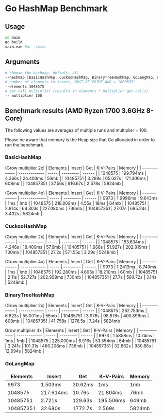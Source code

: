 # Go HashMap Benchmark

## Usage

```bash
cd main
go build
main.exe #or ./main
```

## Arguments

```bash
# choose the hashmap, default: all
--hashmap [BasicHashMap, CuckooHashMap, BinaryTreeHashMap, GoLangMap, all]
# number of elements to insert, MUST BE PRIME AND > 1000537!
--elements 1048575
# get call multiplier (results in elements * multiplier get calls)
-- multiplier 100
```

## Benchmark results (AMD Ryzen 1700 3.6GHz 8-Core)

The following values are averages of multiple runs and multiplier = 100.

Please be aware that memory is the Heap size that Go allocated in order to run the benchmark.

### BasicHashMap

(Grow multiplier 2x)
| Elements      | Insert        | Get     | K-V-Pairs | Memory |
| ------------- | ------------- | -----   | --------- | ------ |
| 1048575       | 199.794ms     | 4.366s  | 24.400ms  | 56mb   |
| 10485751      | 3.289s        | 65.027s | 171.306ms | 608mb  |
| 104857351     | 37.56s        | 916.67s | 2.578s    | 5824mb |

(Grow multiplier 4x)
| Elements      | Insert        | Get     | K-V-Pairs | Memory |
| ------------- | ------------- | -----   | --------- | ------ |
| 9973          | 1.9996ms      | 9.643ms | 1ms       | 1mb    |
| 1048575       | 218.009ms     | 4.55s   | 18ms      | 64mb   |
| 10485751      | 2.814s        | 64.303s | 227.080ms | 736mb  |
| 104857351     | 27.07s        | 685.24s | 3.432s    | 5824mb |

### CuckooHashMap

(Grow multiplier 2x)
| Elements      | Insert        | Get     | K-V-Pairs | Memory |
| ------------- | ------------- | -----   | --------- | ------ |
| 1048575       | 183.634ms     | 4.246s  | 18.400ms  | 57.6mb |
| 10485751      | 1.968s        | 51.927s | 202.819ms | 730mb  |
| 104857351     | 27.2s         | 571.55s | 3.29s     | 5248mb |

(Grow multiplier 4x)
| Elements      | Insert        | Get     | K-V-Pairs | Memory |
| ------------- | ------------- | -----   | --------- | ------ |
| 9973          | 1.2413ms      | 8.740ms | 1ms       | 1mb    |
| 1048575       | 192.280ms     |  4.695s | 18.210ms  | 60mb   |
| 10485751      | 2.11s         | 52.727s | 202.999ms | 730mb  |
| 104857351     | 27.7s         | 580.72s | 3.14s     | 5248mb |

### BinaryTreeHashMap
(Grow multiplier 2x)
| Elements      | Insert        | Get     | K-V-Pairs | Memory |
| ------------- | ------------- | -----   | --------- | ------ |
| 1048575       | 252.753ms     | 6.623s  | 55.001ms  | 56mb   |
| 10485751      | 3.978s        | 98.876s | 400.898ms | 608mb  |
| 104857351     | 41.758s       | 1276.5s | 7.24s     | 5824mb |

Grow multiplier 4x
| Elements      | Insert        | Get     | K-V-Pairs | Memory |
| ------------- | ------------- | -----   | --------- | ------ |
| 9973          | 1.5858ms      | 10.74ms | 1ms       | 1mb    |
| 1048575       | 225.000ms     | 6.916s  | 53.554ms  | 64mb   |
| 10485751      | 3.241s        | 101.31s | 486.206ms | 736mb  |
| 104857351     | 32.862s       | 930.88s | 12.994s   | 5824mb |

### GoLangMap
| Elements      | Insert        | Get     | K-V-Pairs | Memory |
| ------------- | ------------- | -----   | --------- | ------ |
| 9973          | 1.503ms       | 30.62ms | 1ms       | 1mb    |
| 1048575       | 217.614ms     | 10.76s  | 21.804ms  | 76mb   |
| 10485751      | 2.721s        | 129.63s | 195.506ms | 649mb  |
| 104857351     | 32.680s       | 1772.7s | 2.569s    | 5824mb |